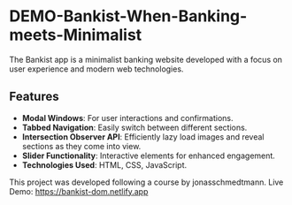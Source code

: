 # DEMO-Bankist-When-Banking-meets-Minimalist

The Bankist app is a minimalist banking website developed with a focus on user experience and modern web technologies.

## Features
- **Modal Windows**: For user interactions and confirmations.
- **Tabbed Navigation**: Easily switch between different sections.
- **Intersection Observer API**: Efficiently lazy load images and reveal sections as they come into view.
- **Slider Functionality**: Interactive elements for enhanced engagement.
- **Technologies Used**: HTML, CSS, JavaScript.

This project was developed following a course by jonasschmedtmann.
Live Demo: https://bankist-dom.netlify.app

